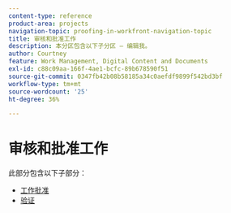 ```yaml
---
content-type: reference
product-area: projects
navigation-topic: proofing-in-workfront-navigation-topic
title: 审核和批准工作
description: 本分区包含以下子分区 – 编辑我。
author: Courtney
feature: Work Management, Digital Content and Documents
exl-id: c88c09aa-166f-4ae1-bcfc-89b678590f51
source-git-commit: 0347fb42b08b58185a34c0aefdf9899f542bd3bf
workflow-type: tm+mt
source-wordcount: '25'
ht-degree: 36%

---
```


# 审核和批准工作

此部分包含以下子部分：

<!-- * [Limited document and proof decision for non-paid users overview](/help/quicksilver/review-and-approve-work/proof-doc-decision-limits.md) -->
* [工作批准](../review-and-approve-work/manage-approvals/manage-approvals.md)
* [验证](../review-and-approve-work/proofing/proofing.md)
